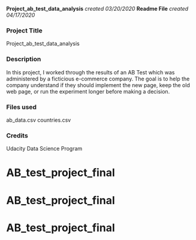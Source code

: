 **Project_ab_test_data_analysis** *created 03/20/2020*
**Readme File** *created 04/17/2020*

### Project Title
Project_ab_test_data_analysis

### Description
In this project, I worked through the results of an AB Test which was administered by a ficticious e-commerce company.  The goal is to help the company understand if they should implement the new page, keep the old web page, or run the experiment longer before making a decision.

### Files used
ab_data.csv
countries.csv


### Credits
Udacity Data Science Program
# AB_test_project_final
# AB_test_project_final
# AB_test_project_final
